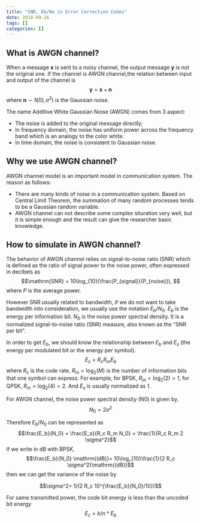 ```yaml
---
title: "SNR, Eb/No in Error Correction Codes"
date: 2018-09-26
tags: []
categories: []
---
```



## What is AWGN channel?

When a message $\mathbf{x}$ is sent to a noisy channel, the output message $\mathbf{y}$ is not the original one. If the channel is AWGN channel,the relation between input and output of the channel is 
$$\mathbf{y} = \mathbf{x} + \mathbf{n}$$
where $\mathbf{n} \sim N(0,\sigma^2)$ is the Gaussian noise. 

The name Additive White Gaussian Noise (AWGN) comes from 3 aspect:
 
* The noise is added to the original message directly;
* In frequency domain, the noise has uniform power across the frequency band which is an analogy to the color white.
* In time domain, the noise is consistent to Gaussian noise.



## Why we use AWGN channel?

AWGN channel model is an important model in communication system. The reason as follows: 

* There are many kinds of noise in a communication system. Based on Central Limit Theorem, the summation of many random processes tends to be a Gaussian random variable. 
* AWGN channel can not describe some complex situration very well, but it is simple enough and the result can give the researcher basic knowledge. 



## How to simulate in AWGN channel?

The behavior of AWGN channel relies on signal-to-noise ratio (SNR) which is defined as the ratio of signal power to the noise power, often expressed in decibels as  
$$\mathrm{SNR} = 10\log_{10}(\frac{P_{signal}}{P_{noise}}), $$ where $P$ is the average power. 

However $\mathrm{SNR}$ usually related to bandwidth, if we do not want to take bandwidth into consideration, we usually use the notation $E_b/N_0$. $E_b$ is the energy per information bit. $N_0$ is the noise power spectral density. It is a normalized signal-to-noise ratio (SNR) measure, also known as the "SNR per bit". 

In order to get $E_b$, we should know the relationship between $E_b$ and $E_s$ (the energy per modulated bit or the energy per symbol). 
$$E_s = R_c R_m E_b$$ where $R_c$ is the code rate, $R_m = \log_2(M)$ is the number of information bits that one symbol can express. For example, for BPSK, $R_m=\log_2(2)=1$, for QPSK, $R_m=\log_2(4)=2$. And $E_s$ is usually normalized as 1. 

For AWGN channel, the noise power spectral density (N0) is given by,
$$N_0 = 2 \sigma^2$$ 

Therefore $E_b/N_0$ can be represented as $$\frac{E_b}{N_0} = \frac{E_s}{R_c R_m N_0} = \frac{1}{R_c R_m 2 \sigma^2}$$
If we write in dB with BPSK, $$\frac{E_b}{N_0} \mathrm{(dB)}= 10\log_{10}\frac{1}{2 R_c \sigma^2}\mathrm{(dB)}$$
then we can get the variance of the noise by

$$\sigma^2= 1/(2 R_c 10^{\frac{E_b}{N_0}/10})$$

For same transmitted power, the code bit energy is less than the uncoded bit energy
$$E_c = k/n* E_b$$





